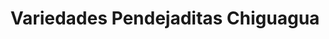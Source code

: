 ---
title: "Variedades Pendejaditas Chiguagua"
url: /bogota-d-c/variedades-pendejaditas-chiguagua/
shop: tienda de variedades
---